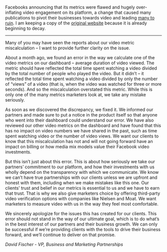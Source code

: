 Facebooks announcing that its metrics were flawed and hugely over-inflating video engagement on its platform, a change that caused many publications to pivot their businesses towards video and leading [many to ruin](https://slate.com/technology/2018/10/facebook-online-video-pivot-metrics-false.html?ref=wheresyoured.at).  I am keeping a copy of the [original website](https://www.facebook.com/business/news/facebook-video-metrics-update) because it is already beginning to decay.

---

Many of you may have seen the reports about our video metric miscalculation – I want to provide further clarity on the issue.

About a month ago, we found an error in the way we calculate one of the video metrics on our dashboard – average duration of video viewed. The metric should have reflected the total time spent watching a video divided by the total number of people who played the video. But it didn’t – it reflected the total time spent watching a video divided by only the number of “views” of a video (that is, when the video was watched for three or more seconds). And so the miscalculation overstated this metric. While this is only one of the many metrics marketers look at, we take any mistake seriously.

As soon as we discovered the discrepancy, we fixed it. We informed our partners and made sure to put a notice in the product itself so that anyone who went into their dashboard could understand our error. We have also reviewed our other video metrics on the dashboard and have found that this has no impact on video numbers we have shared in the past, such as time spent watching video or the number of video views. We want our clients to know that this miscalculation has not and will not going forward have an impact on billing or how media mix models value their Facebook video investments.

But this isn’t just about this error. This is about how seriously we take our partners’ commitment to our platform, and how their investments with us wholly depend on the transparency with which we communicate. We know we can’t have true partnerships with our clients unless we are upfront and honest with them, including when we make mistakes like this one. Our clients’ trust and belief in our metrics is essential to us and we have to earn that trust. That is why we also give marketers choice by offering third-party video verification options with companies like Nielsen and Moat. We want marketers to measure video with us in the way they feel most comfortable.

We sincerely apologize for the issues this has created for our clients. This error should not stand in the way of our ultimate goal, which is to do what’s in the best interest of our partners and their business growth. We can only be successful if we’re providing clients with the tools to drive their business forward, and we’ll continue to deliver on that promise.

_David Fischer - VP, Business and Marketing Partnerships_